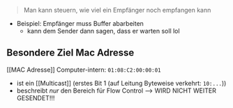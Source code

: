 > Man kann steuern, wie viel ein Empfänger noch empfangen kann

- Beispiel: Empfänger muss Buffer abarbeiten
	- kann dem Sender dann sagen, dass er warten soll lol

## Besondere Ziel Mac Adresse
[[MAC Adresse]]
Computer-intern: `01:08:C2:00:00:01`
- ist ein [[Multicast]] (erstes Bit $1$ (auf Leitung Byteweise verkehrt: `10:...`))
- beschreibt _nur_ den Bereich für Flow Control --> WIRD NICHT WEITER GESENDET!!!